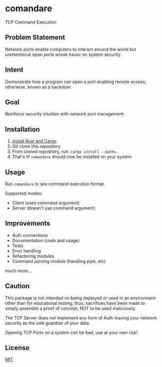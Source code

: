 # comandare

TCP Command Execution

## Problem Statement

Network ports enable computers to interact around the world but unintentional open ports wreak havoc on system security.

## Intent

Demonstrate how a program can open a port enabling remote access; otherwise, known as a backdoor.

## Goal

Reinforce security intuition with network port management.

## Installation

1. [Install Rust and Cargo](https://doc.rust-lang.org/cargo/getting-started/installation.html)
2. Git clone this repository
3. From cloned repository, run:
   `cargo install --path=.`
4. That's it! `comandare` should now be installed on your system

## Usage

Run `comandare` to see command execution format.

Supported modes:

- Client (uses command argument)
- Server (doesn't use command argument)

## Improvements

- Auth connections
- Documentation (code and usage)
- Tests
- Error handling
- Refactoring modules
- Command parsing module (handling pipe, etc)

much more...

## Caution

This package is not intended on being deployed or used in an environment other than for educational testing; thus, sacrifices have been made to simply assemble a proof of concept. NOT to be used maliciously. 

The TCP Server does not implement any form of Auth leaving your network security as the sole guardian of your data.

Opening TCP Ports on a system *can* be bad, use at your own risk!

## License

[MIT](LICENSE)
